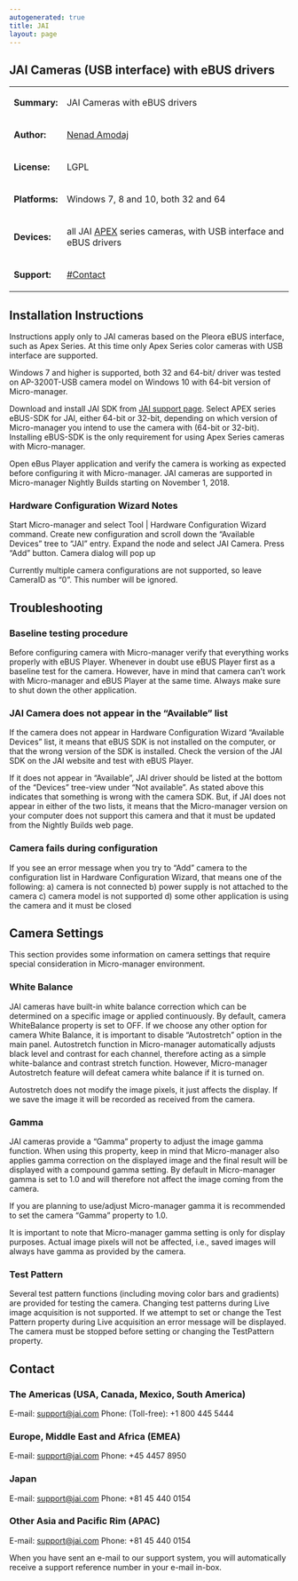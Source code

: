 ```yaml
---
autogenerated: true
title: JAI
layout: page
---
```


## JAI Cameras (USB interface) with eBUS drivers

<table>
<tr>
<td markdown="1">

**Summary:**

</td>
<td markdown="1">

JAI Cameras with eBUS drivers

</td>
</tr>
<tr>
<td markdown="1">

**Author:**

</td>
<td markdown="1">

[Nenad Amodaj](http://nenad.amodaj.com)

</td>
</tr>
<tr>
<td markdown="1">

**License:**

</td>
<td markdown="1">

LGPL

</td>
</tr>
<tr>
<td markdown="1">

**Platforms:**

</td>
<td markdown="1">

Windows 7, 8 and 10, both 32 and 64

</td>
</tr>
<tr>
<td markdown="1">

**Devices:**

</td>
<td markdown="1">

all JAI
[APEX](https://www.jai.com/products/product-lines/apex-series-3-sensor-area-scan)
series cameras, with USB interface and eBUS drivers

</td>
</tr>
<tr>
<td markdown="1">

**Support:**

</td>
<td markdown="1">

[\#Contact](#Contact "wikilink")

</td>
</tr>
</table>

## Installation Instructions

Instructions apply only to JAI cameras based on the Pleora eBUS
interface, such as Apex Series. At this time only Apex Series color
cameras with USB interface are supported.

Windows 7 and higher is supported, both 32 and 64-bit/ driver was tested
on AP-3200T-USB camera model on Windows 10 with 64-bit version of
Micro-manager.

Download and install JAI SDK from [JAI support
page](https://www.jai.com/support-software/downloads). Select APEX
series eBUS-SDK for JAI, either 64-bit or 32-bit, depending on which
version of Micro-manager you intend to use the camera with (64-bit or
32-bit). Installing eBUS-SDK is the only requirement for using Apex
Series cameras with Micro-manager.

Open eBus Player application and verify the camera is working as
expected before configuring it with Micro-manager. JAI cameras are
supported in Micro-manager Nightly Builds starting on November 1, 2018.

### Hardware Configuration Wizard Notes

Start Micro-manager and select Tool \| Hardware Configuration Wizard
command. Create new configuration and scroll down the “Available
Devices” tree to “JAI” entry. Expand the node and select JAI Camera.
Press “Add” button. Camera dialog will pop up

Currently multiple camera configurations are not supported, so leave
CameraID as “0”. This number will be ignored.

## Troubleshooting

### Baseline testing procedure

Before configuring camera with Micro-manager verify that everything
works properly with eBUS Player. Whenever in doubt use eBUS Player first
as a baseline test for the camera. However, have in mind that camera
can’t work with Micro-manager and eBUS Player at the same time. Always
make sure to shut down the other application.

### JAI Camera does not appear in the “Available” list

If the camera does not appear in Hardware Configuration Wizard
“Available Devices” list, it means that eBUS SDK is not installed on the
computer, or that the wrong version of the SDK is installed. Check the
version of the JAI SDK on the JAI website and test with eBUS Player.

If it does not appear in “Available”, JAI driver should be listed at the
bottom of the “Devices” tree-view under “Not available”. As stated above
this indicates that something is wrong with the camera SDK. But, if JAI
does not appear in either of the two lists, it means that the
Micro-manager version on your computer does not support this camera and
that it must be updated from the Nightly Builds web page.

### Camera fails during configuration

If you see an error message when you try to “Add” camera to the
configuration list in Hardware Configuration Wizard, that means one of
the following: a) camera is not connected b) power supply is not
attached to the camera c) camera model is not supported d) some other
application is using the camera and it must be closed

## Camera Settings

This section provides some information on camera settings that require
special consideration in Micro-manager environment.

### White Balance

JAI cameras have built-in white balance correction which can be
determined on a specific image or applied continuously. By default,
camera WhiteBalance property is set to OFF. If we choose any other
option for camera White Balance, it is important to disable
“Autostretch” option in the main panel. Autostretch function in
Micro-manager automatically adjusts black level and contrast for each
channel, therefore acting as a simple white-balance and contrast stretch
function. However, Micro-manager Autostretch feature will defeat camera
white balance if it is turned on.

Autostretch does not modify the image pixels, it just affects the
display. If we save the image it will be recorded as received from the
camera.

### Gamma

JAI cameras provide a “Gamma” property to adjust the image gamma
function. When using this property, keep in mind that Micro-manager also
applies gamma correction on the displayed image and the final result
will be displayed with a compound gamma setting. By default in
Micro-manager gamma is set to 1.0 and will therefore not affect the
image coming from the camera.

If you are planning to use/adjust Micro-manager gamma it is recommended
to set the camera “Gamma” property to 1.0.

It is important to note that Micro-manager gamma setting is only for
display purposes. Actual image pixels will not be affected, i.e., saved
images will always have gamma as provided by the camera.

### Test Pattern

Several test pattern functions (including moving color bars and
gradients) are provided for testing the camera. Changing test patterns
during Live image acquisition is not supported. If we attempt to set or
change the Test Pattern property during Live acquisition an error
message will be displayed. The camera must be stopped before setting or
changing the TestPattern property.

## Contact

### The Americas (USA, Canada, Mexico, South America)

E-mail: support@jai.com Phone: (Toll-free): +1 800 445 5444

### Europe, Middle East and Africa (EMEA)

E-mail: support@jai.com Phone: +45 4457 8950

### Japan

E-mail: support@jai.com Phone: +81 45 440 0154

### Other Asia and Pacific Rim (APAC)

E-mail: support@jai.com Phone: +81 45 440 0154

When you have sent an e-mail to our support system, you will
automatically receive a support reference number in your e-mail in-box.
